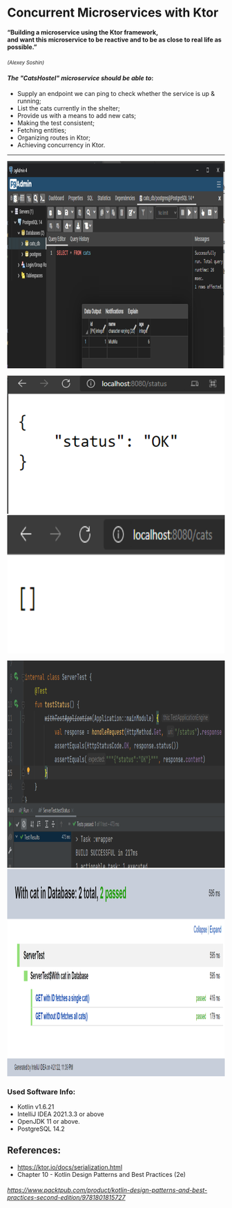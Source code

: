 # Concurrent Microservices with Ktor
#### “Building a microservice using the Ktor framework, <br>and want this microservice to be reactive and to be as close to real life as possible.”
<small><i>(Alexey Soshin)</i></small><br>
#### <strong><i>The "CatsHostel" microservice should be able to</i></strong>:
- Supply an endpoint we can ping to check whether the service is up & running;
- List the cats currently in the shelter;
- Provide us with a means to add new cats;
- Making the test consistent;
- Fetching entities;
- Organizing routes in Ktor;
- Achieving concurrency in Ktor.
___
<img src="img/cats_db_query.png" height="480"/><br>

<img src="img/respond.png" height="320"/> <img src="img/cats_respond.png" height="320"/>

<img src="img/ServerTest.png" height="480"/>

<img src="img/testing.png" height="480"/>

### Used  Software Info:
- Kotlin v1.6.21 
- IntelliJ IDEA 2021.3.3 or above 
- OpenJDK 11 or above.
- PostgreSQL 14.2

## References:
- https://ktor.io/docs/serialization.html
- Chapter 10 - Kotlin Design Patterns and Best Practices (2e)
###### https://www.packtpub.com/product/kotlin-design-patterns-and-best-practices-second-edition/9781801815727
